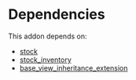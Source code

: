 # Dependencies

This addon depends on:

- [stock](https://github.com/bringout/oca-ocb-warehouse/tree/1135de9279731def9c756b5192f8860b5a0e7e59/odoo-bringout-oca-ocb-stock)
- [stock_inventory](https://github.com/bringout/oca-workflow-process)
- [base_view_inheritance_extension](https://github.com/bringout/oca-technical)
